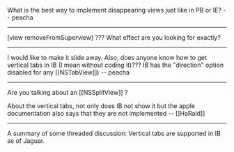 What is the best way to implement disappearing views just like in PB or IE? -- peacha

----

[view removeFromSuperview] ??? What effect are you looking for exactly?

----

I would like to make it slide away. Also, does anyone know how to get vertical tabs in IB (I mean without coding it)??? IB has the "direction" option disabled for any [[NSTabView]]) -- peacha

----

Are you talking about an [[NSSplitView]] ?

About the vertical tabs, not only does IB not show it but the apple documentation also says that they are not implemented -- [[HaRald]]

----
A summary of some threaded discussion:
Vertical tabs are supported in IB as of Jaguar.